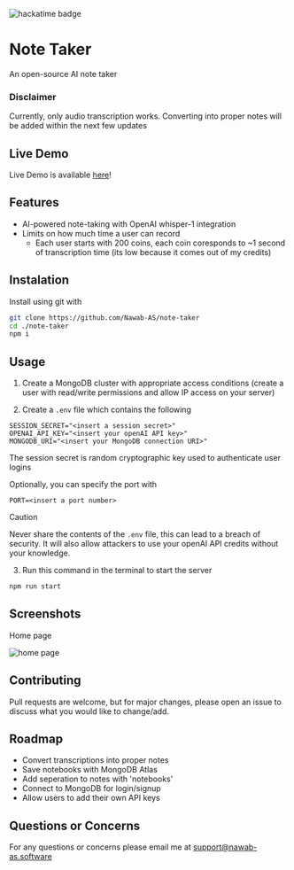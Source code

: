 ![hackatime badge](https://hackatime-badge.hackclub.com/U0857UWECTS/note-taker)

# Note Taker
An open-source AI note taker 

### Disclaimer
Currently, only audio transcription works.
Converting into proper notes will be added within the next few updates


## Live Demo
Live Demo is available [here](https://note-taker-week-5-602158df7ec9.herokuapp.com/)!

## Features
- AI-powered note-taking with OpenAI whisper-1 integration
- Limits on how much time a user can record
    - Each user starts with 200 coins, each coin coresponds to ~1 second of transcription time (its low because it comes out of my credits)


## Instalation
Install using git with
```bash
git clone https://github.com/Nawab-AS/note-taker
cd ./note-taker
npm i
```


## Usage
1. Create a MongoDB cluster with appropriate access conditions (create a user with read/write permissions and allow IP access on your server)

2. Create a `.env` file which contains the following
```
SESSION_SECRET="<insert a session secret>"
OPENAI_API_KEY="<insert your openAI API key>"
MONGODB_URI="<insert your MongoDB connection URI>"
```

The session secret is random cryptographic key used to authenticate user logins

Optionally, you can specify the port with
```
PORT=<insert a port number>
```

> [!CAUTION]
> 
> Never share the contents of the `.env` file, this can lead to a breach of security.
It will also allow attackers to use your openAI API credits without your knowledge.


3. Run this command in the terminal to start the server
```bash
npm run start
```


## Screenshots

Home page

![home page](https://hc-cdn.hel1.your-objectstorage.com/s/v3/8858e68eefe271eb1153c6056f7a3b8b8df1e356_screen_shot_2025-10-06_at_11.18.46_pm.png)


## Contributing
Pull requests are welcome, but for major changes, please open an issue to discuss what you would like to change/add.


## Roadmap
- Convert transcriptions into proper notes
- Save notebooks with MongoDB Atlas
- Add seperation to notes with 'notebooks'
- Connect to MongoDB for login/signup
- Allow users to add their own API keys


## Questions or Concerns
For any questions or concerns please email me at support@nawab-as.software